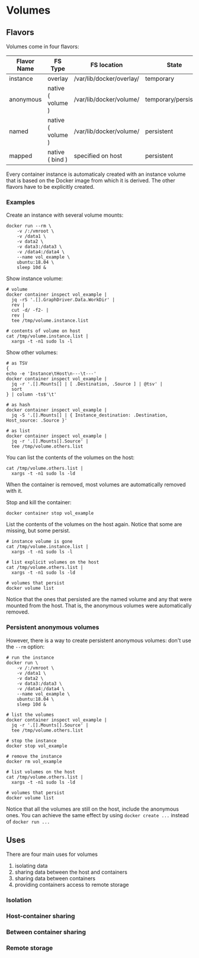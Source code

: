 # Volumes
## Flavors
Volumes come in four flavors:

| Flavor Name | FS Type | FS location | State |
| --- | --- | --- | --- |
| instance | overlay | /var/lib/docker/overlay/ | temporary |
| anonymous | native ( volume ) | /var/lib/docker/volume/ | temporary/persistent |
| named | native ( volume ) | /var/lib/docker/volume/ | persistent |
| mapped | native ( bind ) | specified on host | persistent |

Every container instance is automaticaly created with an instance volume that is based on the Docker image from which it is derived.
The other flavors have to be explicitly created.

### Examples
Create an instance with several volume mounts:
```
docker run --rm \
    -v /:/vmroot \
    -v /data1 \
    -v data2 \
    -v data3:/data3 \
    -v /data4:/data4 \
    --name vol_example \
    ubuntu:18.04 \
    sleep 10d &
```

Show instance volume:
```
# volume
docker container inspect vol_example |
  jq -rS '.[].GraphDriver.Data.WorkDir' |
  rev |
  cut -d/ -f2- |
  rev | 
  tee /tmp/volume.instance.list

# contents of volume on host
cat /tmp/volume.instance.list |
  xargs -t -n1 sudo ls -l
```

Show other volumes:
```
# as TSV
{
echo -e 'Instance\tHost\n---\t---'
docker container inspect vol_example |
  jq -r '.[].Mounts[] | [ .Destination, .Source ] | @tsv' |
  sort
} | column -ts$'\t'

# as hash
docker container inspect vol_example |
  jq -S '.[].Mounts[] | { Instance_destination: .Destination, Host_source: .Source }'

# as list
docker container inspect vol_example |
  jq -r '.[].Mounts[].Source' |
  tee /tmp/volume.others.list
```

You can list the contents of the volumes on the host:
```
cat /tmp/volume.others.list |
  xargs -t -n1 sudo ls -ld
```
When the container is removed, most volumes are automatically removed with it.

Stop and kill the container:
```
docker container stop vol_example
```
List the contents of the volumes on the host again.  Notice that some are missing, but some persist.
```
# instance volume is gone
cat /tmp/volume.instance.list |
  xargs -t -n1 sudo ls -l

# list explicit volumes on the host
cat /tmp/volume.others.list |
  xargs -t -n1 sudo ls -ld

# volumes that persist
docker volume list
```
Notice that the ones that persisted are the named volume and any that were mounted from the host.
That is, the anonymous volumes were automatically removed.

### Persistent anonymous volumes
However, there is a way to create persistent anonymous volumes: don't use the `--rm` option:
```
# run the instance
docker run \
    -v /:/vmroot \
    -v /data1 \
    -v data2 \
    -v data3:/data3 \
    -v /data4:/data4 \
    --name vol_example \
    ubuntu:18.04 \
    sleep 10d &

# list the volumes
docker container inspect vol_example |
  jq -r '.[].Mounts[].Source' |
  tee /tmp/volume.others.list

# stop the instance
docker stop vol_example

# remove the instance
docker rm vol_example

# list volumes on the host
cat /tmp/volume.others.list |
  xargs -t -n1 sudo ls -ld

# volumes that persist
docker volume list
```
Notice that all the volumes are still on the host, include the anonymous ones.
You can achieve the same effect by using `docker create ...` instead of `docker run ...`


## Uses
There are four main uses for volumes
1. isolating data
1. sharing data between the host and containers
1. sharing data between containers
1. providing containers access to remote storage

### Isolation

### Host-container sharing

### Between container sharing

### Remote storage

